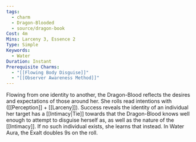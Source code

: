 ```yaml
---
tags:
  - charm
  - Dragon-Blooded
  - source/dragon-book
Cost: 4m
Mins: Larceny 3, Essence 2
Type: Simple
Keywords:
  - Water
Duration: Instant
Prerequisite Charms:
  - "[[Flowing Body Disguise]]"
  - "[[Observer Awareness Method]]"
---
```

Flowing from one identity to another, the Dragon-Blood reflects the desires and expectations of those around her. She rolls read intentions with ([[Perception]] + [[Larceny]]). Success reveals the identity of an individual her target has a [[Intimacy|Tie]] towards that the Dragon-Blood knows well enough to attempt to disguise herself as, as well as the nature of the [[Intimacy]]. If no such individual exists, she learns that instead. In Water Aura, the Exalt doubles 9s on the roll.